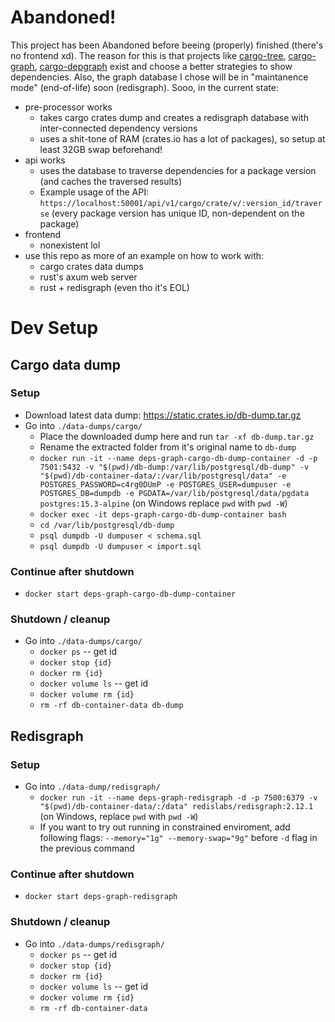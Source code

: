 # Abandoned!

This project has been Abandoned before beeing (properly) finished (there's no frontend xd). The reason for this is that projects like [cargo-tree](https://doc.rust-lang.org/cargo/commands/cargo-tree.html), [cargo-graph](https://github.com/kbknapp/cargo-graph), [cargo-depgraph](https://github.com/jplatte/cargo-depgraph) exist and choose a better strategies to show dependencies. Also, the graph database I chose will be in "maintanence mode" (end-of-life) soon (redisgraph). Sooo, in the current state:

- pre-processor works
  - takes cargo crates dump and creates a redisgraph database with inter-connected dependency versions
  - uses a shit-tone of RAM (crates.io has a lot of packages), so setup at least 32GB swap beforehand!
- api works
  - uses the database to traverse dependencies for a package version (and caches the traversed results)
  - Example usage of the API: `https://localhost:50001/api/v1/cargo/crate/v/:version_id/traverse` (every package version has unique ID, non-dependent on the package)
- frontend
  - nonexistent lol
- use this repo as more of an example on how to work with:
  - cargo crates data dumps
  - rust's axum web server
  - rust + redisgraph (even tho it's EOL)

# Dev Setup

## Cargo data dump

### Setup

- Download latest data dump: https://static.crates.io/db-dump.tar.gz
- Go into `./data-dumps/cargo/`
  - Place the downloaded dump here and run `tar -xf db-dump.tar.gz`
  - Rename the extracted folder from it's original name to `db-dump`
  - `docker run -it --name deps-graph-cargo-db-dump-container -d -p 7501:5432 -v "$(pwd)/db-dump:/var/lib/postgresql/db-dump" -v "$(pwd)/db-container-data/:/var/lib/postgresql/data" -e POSTGRES_PASSWORD=c4rg0DUmP -e POSTGRES_USER=dumpuser -e POSTGRES_DB=dumpdb -e PGDATA=/var/lib/postgresql/data/pgdata postgres:15.3-alpine` (on Windows replace `pwd` with `pwd -W`)
  - `docker exec -it deps-graph-cargo-db-dump-container bash`
  - `cd /var/lib/postgresql/db-dump`
  - `psql dumpdb -U dumpuser < schema.sql`
  - `psql dumpdb -U dumpuser < import.sql`

### Continue after shutdown

- `docker start deps-graph-cargo-db-dump-container`

### Shutdown / cleanup

- Go into `./data-dumps/cargo/`
  - `docker ps` -- get id
  - `docker stop {id}`
  - `docker rm {id}`
  - `docker volume ls` -- get id
  - `docker volume rm {id}`
  - `rm -rf db-container-data db-dump`

## Redisgraph

### Setup

- Go into `./data-dump/redisgraph/`
  - `docker run -it --name deps-graph-redisgraph -d -p 7500:6379 -v "$(pwd)/db-container-data/:/data" redislabs/redisgraph:2.12.1` (on Windows, replace `pwd` with `pwd -W`)
  - If you want to try out running in constrained enviroment, add following flags: `--memory="1g" --memory-swap="9g"` before `-d` flag in the previous command

### Continue after shutdown

- `docker start deps-graph-redisgraph`

### Shutdown / cleanup

- Go into `./data-dumps/redisgraph/`
  - `docker ps` -- get id
  - `docker stop {id}`
  - `docker rm {id}`
  - `docker volume ls` -- get id
  - `docker volume rm {id}`
  - `rm -rf db-container-data`
